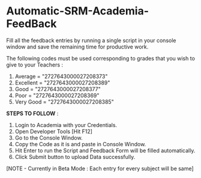 # Automatic-SRM-Academia-FeedBack
Fill all the feedback entries by running a single script in your console window and save the remaining time for productive work.

The following codes must be used corresponding to grades that you wish to give to your Teachers :

1) Average = "2727643000027208373"
2) Excellent = "2727643000027208389"
3) Good = "2727643000027208377"
4) Poor = "2727643000027208369"
5) Very Good = "2727643000027208385"

__STEPS TO FOLLOW__ : 

1) Login to Academia with your Credentials.
2) Open Developer Tools [Hit F12]
3) Go to the Console Window.
4) Copy the Code as it is and paste in Console Window.
5) Hit Enter to run the Script and Feedback Form will be filled automatically.
6) Click Submit button to upload Data successfully.

[NOTE - Currently in Beta Mode : Each entry for every subject will be same]
